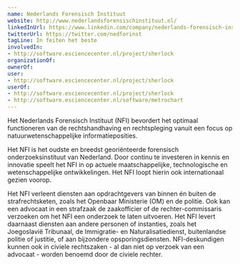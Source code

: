 ```yaml
---
name: Nederlands Forensisch Instituut
website: http://www.nederlandsforensischinstituut.nl/
linkedInUrl: https://www.linkedin.com/company/nederlands-forensisch-instituut
twitterUrl: https://twitter.com/nedforinst
tagLine: In feiten het beste
involvedIn:
- http://software.esciencecenter.nl/project/sherlock
organizationOf:
ownerOf:
user:
- http://software.esciencecenter.nl/project/sherlock
userOf:
- http://software.esciencecenter.nl/project/sherlock
- http://software.esciencecenter.nl/software/metrochart
---
```

Het Nederlands Forensisch Instituut (NFI) bevordert het optimaal functioneren van de rechtshandhaving en rechtspleging vanuit een focus op natuurwetenschappelijke informatieposities.

Het NFI is het oudste en breedst georiënteerde forensisch onderzoeksinstituut van Nederland. Door continu te investeren in kennis en innovatie speelt het NFI in op actuele maatschappelijke, technologische en wetenschappelijke ontwikkelingen. Het NFI loopt hierin ook internationaal gezien voorop.

Het NFI verleent diensten aan opdrachtgevers van binnen én buiten de strafrechtsketen, zoals het Openbaar Ministerie (OM) en de politie. Ook kan een advocaat in een strafzaak de zaakofficier of de rechter-commissaris verzoeken om het NFI een onderzoek te laten uitvoeren. Het NFI levert daarnaast diensten aan andere personen of instanties, zoals het Joegoslavië Tribunaal, de Immigratie- en Naturalisatiedienst, buitenlandse politie of justitie, of aan bijzondere opsporingsdiensten. NFI-deskundigen kunnen ook in civiele rechtszaken - al dan niet op verzoek van een advocaat - worden benoemd door de civiele rechter.